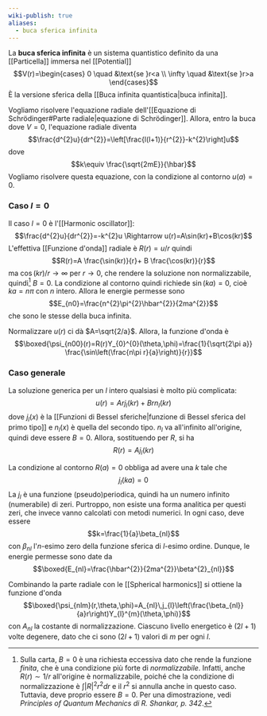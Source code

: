 ```yaml
---
wiki-publish: true
aliases:
  - buca sferica infinita
---
```

La **buca sferica infinita** è un sistema quantistico definito da una [[Particella]] immersa nel [[Potential]]
$$V(r)=\begin{cases}
0 \quad &\text{se }r<a \\
\infty \quad &\text{se }r>a
\end{cases}$$
È la versione sferica della [[Buca infinita quantistica|buca infinita]].

Vogliamo risolvere l'equazione radiale dell'[[Equazione di Schrödinger#Parte radiale|equazione di Schrödinger]]. Allora, entro la buca dove $V=0$, l'equazione radiale diventa
$$\frac{d^{2}u}{dr^{2}}=\left[\frac{l(l+1)}{r^{2}}-k^{2}\right]u$$
dove
$$k\equiv \frac{\sqrt{2mE}}{\hbar}$$
Vogliamo risolvere questa equazione, con la condizione al contorno $u(a)=0$.
### Caso $l=0$
Il caso $l=0$ è l'[[Harmonic oscillator]]:
$$\frac{d^{2}u}{dr^{2}}=-k^{2}u \Rightarrow u(r)=A\sin(kr)+B\cos(kr)$$
L'effettiva [[Funzione d'onda]] radiale è $R(r)=u/r$ quindi
$$R(r)=A \frac{\sin(kr)}{r}+ B \frac{\cos(kr)}{r}$$
ma $\cos(kr)/r \rightarrow \infty$ per $r \rightarrow 0$, che rendere la soluzione non normalizzabile, quindi[^1] $B=0$. La condizione al contorno quindi richiede $\sin(ka)=0$, cioè $ka=n\pi$ con $n$ intero. Allora le energie permesse sono
$$E_{n0}=\frac{n^{2}\pi^{2}\hbar^{2}}{2ma^{2}}$$
che sono le stesse della buca infinita.

Normalizzare $u(r)$ ci dà $A=\sqrt{2/a}$. Allora, la funzione d'onda è
$$\boxed{\psi_{n00}(r)=R(r)Y_{0}^{0}(\theta,\phi)=\frac{1}{\sqrt{2\pi a}} \frac{\sin\left(\frac{n\pi r}{a}\right)}{r}}$$
### Caso generale
La soluzione generica per un $l$ intero qualsiasi è molto più complicata:
$$u(r)=Arj_{l}(kr)+Brn_{l}(kr)$$
dove $j_{l}(x)$ è la [[Funzioni di Bessel sferiche|funzione di Bessel sferica del primo tipo]] e $n_{l}(x)$ è quella del secondo tipo. $n_{l}$ va all'infinito all'origine, quindi deve essere $B=0$. Allora, sostituendo per $R$, si ha
$$R(r)=Aj_{l}(kr)$$

La condizione al contorno $R(a)=0$ obbliga ad avere una $k$ tale che
$$j_{l}(ka)=0$$
La $j_{l}$ è una funzione (pseudo)periodica, quindi ha un numero infinito (numerabile) di zeri. Purtroppo, non esiste una forma analitica per questi zeri, che invece vanno calcolati con metodi numerici. In ogni caso, deve essere
$$k=\frac{1}{a}\beta_{nl}$$
con $\beta_{nl}$ l'$n$-esimo zero della funzione sferica di $l$-esimo ordine. Dunque, le energie permesse sono date da
$$\boxed{E_{nl}=\frac{\hbar^{2}}{2ma^{2}}\beta^{2}_{nl}}$$

Combinando la parte radiale con le [[Spherical harmonics]] si ottiene la funzione d'onda
$$\boxed{\psi_{nlm}(r,\theta,\phi)=A_{nl}\,j_{l}\left(\frac{\beta_{nl}}{a}r\right)Y_{l}^{m}(\theta,\phi)}$$
con $A_{nl}$ la costante di normalizzazione. Ciascuno livello energetico è $(2l+1)$ volte degenere, dato che ci sono $(2l+1)$ valori di $m$ per ogni $l$.

[^1]: Sulla carta, $B=0$ è una richiesta eccessiva dato che rende la funzione *finita*, che è una condizione più forte di *normalizzabile*. Infatti, anche $R(r)\sim 1/r$ all'origine è normalizzabile, poiché che la condizione di normalizzazione è $\int|R|^{2}r^{2}dr$ e il $r^{2}$ si annulla anche in questo caso. Tuttavia, deve proprio essere $B=0$. Per una dimostrazione, vedi *Principles of Quantum Mechanics di R. Shankar, p. 342*.